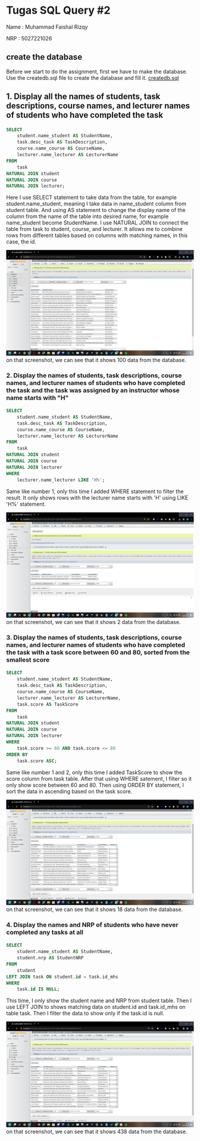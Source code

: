 # Tugas SQL Query #2
Name    : Muhammad Faishal Rizqy

NRP     : 5027221026

## create the database
Before we start to do the assignment, first we have to make the database. Use the createdb.sql file to create the database and fill it.
[createdb.sql](https://github.com/ishal24/SBD2023/blob/main/Tugas%20SQL%20Query%20%232/createdb.sql)

## 1. Display all the names of students, task descriptions, course names, and lecturer names of students who have completed the task

```sql
SELECT
    student.name_student AS StudentName,
    task.desc_task AS TaskDescription,
    course.name_course AS CourseName,
    lecturer.name_lecturer AS LecturerName
FROM
    task
NATURAL JOIN student
NATURAL JOIN course
NATURAL JOIN lecturer;
```
Here I use SELECT statement to take data from the table, for example student.name_student, meaning I take data in name_student column from student table. And using AS statement to change the display name of the column from the name of the table into desired name, for example name_student become StudentName.
I use NATURAL JOIN to connect the table from task to student, course, and lecturer. It allows me to combine rows from different tables based on columns with matching names, in this case, the id.

![](img/screenshot_1.png)
on that screenshot, we can see that it shows 100 data from the database.

### 2. Display the names of students, task descriptions, course names, and lecturer names of students who have completed the task and the task was assigned by an instructor whose name starts with "H"
```sql
SELECT
    student.name_student AS StudentName,
    task.desc_task AS TaskDescription,
    course.name_course AS CourseName,
    lecturer.name_lecturer AS LecturerName
FROM
    task
NATURAL JOIN student
NATURAL JOIN course
NATURAL JOIN lecturer
WHERE
    lecturer.name_lecturer LIKE 'H%';
```
Same like number 1, only this time I added WHERE statement to filter the result. It only shows rows with the lecturer name starts with 'H' using LIKE 'H%' statement.

![](img/screenshot_2.png)
on that screenshot, we can see that it shows 2 data from the database.

### 3. Display the names of students, task descriptions, course names, and lecturer names of students who have completed the task with a task score between 60 and 80, sorted from the smallest score
```sql
SELECT
    student.name_student AS StudentName,
    task.desc_task AS TaskDescription,
    course.name_course AS CourseName,
    lecturer.name_lecturer AS LecturerName,
    task.score AS TaskScore
FROM
    task
NATURAL JOIN student
NATURAL JOIN course
NATURAL JOIN lecturer
WHERE
    task.score >= 60 AND task.score <= 80
ORDER BY
    task.score ASC;
```
Same like number 1 and 2, only this time I added TaskScore to show the score column from task table. After that using WHERE satement, I filter so it only show score between 60 and 80. Then using ORDER BY statement, I sort the data in ascending based on the task score.

![](img/screenshot_3.png)
on that screenshot, we can see that it shows 18 data from the database.

### 4. Display the names and NRP of students who have never completed any tasks at all
```sql
SELECT
    student.name_student AS StudentName,
    student.nrp AS StudentNRP
FROM
    student
LEFT JOIN task ON student.id = task.id_mhs
WHERE
    task.id IS NULL;
```
This time, I only show the student name and NRP from student table. Then I use LEFT JOIN to shows matching data on student.id and task.id_mhs on table task. Then I filter the data to show only if the task.id is null.

![](img/screenshot_3.png)
on that screenshot, we can see that it shows 438 data from the database.